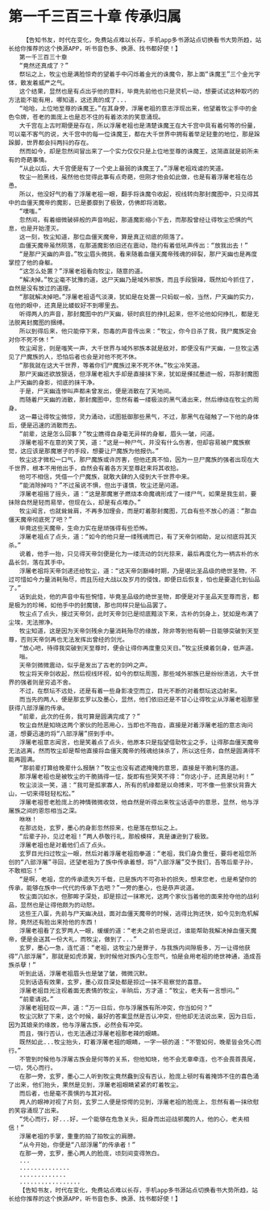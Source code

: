 # 第一千三百三十章 传承归属
        【告知书友，时代在变化，免费站点难以长存，手机app多书源站点切换看书大势所趋，站长给你推荐的这个换源APP，听书音色多、换源、找书都好使！】
       第一千三百三十章
       “竟然还真成了？”
       祭坛之上，牧尘也是满脸惊奇的望着手中闪烁着金光的诛魔令，那上面“诛魔王”三个金光字体，散发着威严之气。
       这个结果，显然也是有点出乎他的意料，毕竟先前他也只是灵机一动，想要试试这种取巧的方法能不能有用，哪知道，这还真的成了...
       “哈哈，上位地至尊的诛魔王。”在其身旁，浮屠老祖的意志浮现出来，他望着牧尘手中的金色令牌，苍老的面庞上也是忍不住的有着浓浓的笑意涌现。
       大千宫在上古时期便是存在，所以浮屠老祖也是清楚诛魔王在大千宫中具有着何等的份量，可以毫不客气的说，大千宫中的每一位诛魔王，都在大千世界中拥有着举足轻重的地位，那是跺跺脚，世界都会抖两抖的存在。
       然而如今，却是忽然间冒出来了一个实力仅仅只是上位地至尊的诛魔王，这简直就是前所未有的奇葩事情。
       “从此以后，大千宫便是有了一个史上最弱的诛魔王了。”浮屠老祖戏谑的笑道。
       牧尘一脸黑线，虽然他也觉得此事有点奇葩，但刚才他会如此做，也是有着浮屠老祖在怂恿。
       所以，他没好气的看了浮屠老祖一眼，翻手将诛魔令收起，视线转向那封魔图中，只见得其中的血僵天魔帝的魔影，已是萎靡到了极致，仿佛即将消散。
       “噗嗤。”
       忽然间，有着细微破碎般的声音响起，那道魔影缩小下去，而那股曾经让得牧尘恐惧的气息，也是开始湮灭。
       这一刻，牧尘知道，那位血僵天魔帝，算是真正彻底的陨落了。
       血僵天魔帝虽然陨落，在那道魔影依旧还在震动，隐约有着低吼声传出：“放我出去！”
       “是那尸天幽的声音。”牧尘眉头微挑，看来随着血僵天魔帝残魂的碎裂，那尸天幽也是再度掌控了他的身躯。
       “这怎么处置？”浮屠老祖看向牧尘，随意的道。
       “解决掉。”牧尘毫不犹豫的道，这尸天幽乃是域外邪族，而且手段狠辣，既然如今抓住了，自然是没有放过的道理。
       “那就解决掉吧。”浮屠老祖语气淡漠，犹如是在处置一只蚂蚁一般，当然，尸天幽的实力，在他的眼中，还真是比蝼蚁好不到哪里去。
       听得两人的声音，那封魔图中的尸天幽，顿时疯狂的挣扎起来，但不论他如何挣扎，都是无法脱离封魔图的捆缚。
       所以到得后来，他只能停下来，怨毒的声音传出来：“牧尘，你今日杀了我，我尸魔族定会对你不死不休！”
       牧尘闻言，则是嗤笑一声，大千世界与域外邪族本就是敌对，即便没有尸天幽，一旦牧尘遇见了尸魔族的人，恐怕后者也会是对他不死不休。
       “那我就在这大千世界，等着你们尸魔族过来不死不休。”牧尘冷笑道。
       那尸天幽还欲放狠话，但浮屠老祖大手却是直接抹下来，犹如是搽拭墨迹一般，将那封魔图上尸天幽的身影，彻底的抹干净。
       于是，尸天幽连惨叫声都未曾发出，便是消散在了天地间。
       而随着尸天幽的消散，那封魔图中，忽然有着一缕极淡的黑气涌出来，然后缭绕在牧尘的周身。
       这一幕让得牧尘微惊，灵力涌动，试图抵御那些黑气，不过，那黑气在碰触了一下他的身体后，便是迅速的消散而去。
       “前辈，这是怎么回事？”牧尘瞧得自身毫无异样的身躯，眉头一皱，问道。
       浮屠老祖不在意的笑了笑，道：“这是一种尸气，并没有什么伤害，但却容易被尸魔族察觉，这应该是那魔崽子的手段，想要让尸魔族为他报仇。”
       牧尘这才微松一口气，那尸魔族或许厉害，但他还真不怕，因为一旦尸魔族的强者出现在大千世界，根本不用他出手，自然会有着各方天至尊赶来将其收拾。
       他可不相信，凭借一个尸魔族，就敢大肆的入侵到大千世界中来。
       “能消除掉吗？”不过虽说不惧，但出于谨慎，牧尘还是问道。
       浮屠老祖摇了摇头，道：“这是那魔崽子燃烧本命魔魂形成了一缕尸气，如果是我生前，要抹除自然是轻而易举，但现在么，却是有点难办。”
       牧尘闻言，也就耸耸肩，不再多加理会，而是盯着那封魔图，兀自有些不放心的道：“那血僵天魔帝彻底死了吧？”
       毕竟这些天魔帝，生命力实在是顽强得有些恐怖。
       浮屠老祖点了点头，道：“如今的他只是一缕残魂而已，有了天帝剑相助，足以彻底将其灭杀。”
       说着，他手一抬，只见得天帝剑便是化为一缕流动的剑光掠来，最后再度化为一柄古朴的水晶长剑，落在其手中。
       浮屠老祖将天帝剑递还给牧尘，道：“这天帝剑巅峰时期，乃是堪比圣品级的绝世圣物，不过可惜如今力量消耗殆尽，而且历经大战以及岁月的侵蚀，即便日后恢复，怕也是要退化到仙品了。”
       话到此处，他的声音中有些惋惜，毕竟圣品级的绝世圣物，即便是对于圣品天至尊而言，都是极为的珍稀，如他手中的封魔镜，那也同样只是仙品罢了。
       牧尘点了点头，接过天帝剑，此时天帝剑已是彻底黯淡下来，古朴的剑身上，犹如是布满了尘埃，无法擦净。
       牧尘知道，这是因为天帝剑残余力量消耗殆尽的缘故，除非等到他有朝一日能够突破到天至尊，否则天帝剑再也无法发挥出曾经的剑光。
       “放心吧，待得我突破到天至尊时，便会让得你再度重见天日。”牧尘抚摸着剑身，低声道。
       嗡。
       天帝剑微微震动，似乎是发出了古老的剑吟之声。
       牧尘将天帝剑收起，然后视线环视，如今的祭坛周围，那些域外邪族已是纷纷溃逃，大千世界的强者则是穷追不舍。
       不过，在祭坛不远处，还是有着一些身影凌空而立，目光不断的对着祭坛这边射来。
       而当先的两人，便是那玄罗以及墨心，显然，他们依旧还是不甘心让得牧尘从浮屠老祖那里获得八部浮屠的传承。
       “前辈，此次的任务，我可算是圆满完成了？”
       牧尘自然是知晓这两个家伙的险恶用心，当即也不拖沓，直接是对着浮屠老祖的意志询问道，想要迅速的将“八部浮屠”捞到手中。
       浮屠老祖意志闻言，也是笑着点了点头，他原本只是指望借助牧尘之手，让得那血僵天魔帝无法逃离，然而牧尘却是帮他直接将血僵天魔帝的残魂给抹杀了，所以这任务，自然是圆满得不能再圆满。
       “那前辈打算给晚辈什么报酬？”牧尘也没有遮遮掩掩的意思，直接是干脆利落的道。
       那浮屠老祖也是被牧尘的干脆搞得一怔，旋即有些哭笑不得：“你这小子，还真是功利！”
       牧尘淡淡一笑，道：“我可是孤家寡人，所有的机缘都是以命搏来，可不像一些家伙背靠大山，一切来得轻轻松松。”
       浮屠老祖苍老脸庞上的神情微微收敛，他自然是听得出来牧尘话语中的意思，显然，他与浮屠族之间的恩怨相当之深。
       咻咻！
       在那远处，玄罗，墨心的身影忽然掠来，也是落在祭坛之上。
       “后辈子孙，见过老祖！”两人恭敬行礼，那般模样，真是谦逊到了极致。
       浮屠老祖也是对着他们点了点头。
       玄罗目光扫过牧尘一眼，然后对着浮屠老祖抱拳道：“老祖，我们身负重任，要将老祖您所创的“八部浮屠”寻回，还望老祖为了族中传承着想，将“八部浮屠”交予我们，吾等后辈子孙，不敢相忘！”
       “是啊，老祖，您的传承遗失万千载，已是族内不可弥补的损失，想来您老，也是希望你的传承，能够在族中一代代的传承下去吧？”一旁的墨心，也是恭声说道。
       牧尘面沉如水，但那眸子深处，却是掠过一抹寒光，这两个家伙当着他的面来抢夺他的战利品，显然也是让得他颇为的动怒。
       这些王八蛋，先前与尸天幽决战，面对血僵天魔帝的时候，逃得比狗还快，如今见到危机解除，竟然还有脸出来抢他的东西！
       浮屠老祖看了玄罗两人一眼，缓缓的道：“老夫之前也是说过，谁能帮助我解决掉血僵天魔帝，便是会送其一份大礼，而牧尘，做到了...”
       玄罗，墨心一急，连忙道：“老祖，这牧尘乃是罪子，与我族内间隙极多，万一让得他获得“八部浮屠”，那就是如虎添翼，到时候他对族内心生怨气，怕是会用老祖的绝世神通，造成吾族杀孽！”
       听到此话，浮屠老祖眉头也是皱了皱，微微沉默。
       见到话语有效果，玄罗，墨心双目深处都是掠过一抹不易察觉的喜意。
       浮屠老祖目光注视着面无表情的牧尘，半晌后，方才道：“牧尘，老夫有一言想问。”
       “前辈请说。”
       浮屠老祖轻叹一声，道：“万一日后，你与浮屠族有所冲突，你当如何？”
       牧尘沉默了下来，这个时候，最好的答案显然是否认冲突，但他却无法说出来，因为日后，因为其娘亲的缘故，他与浮屠古族，必然会有冲突。
       而且，强行否认，也无法通过浮屠老祖那老辣的眼睛。
       既然如此...牧尘抬头，盯着浮屠老祖的眼睛，一字一顿的道：“不管如何，晚辈皆会凭心而行。”
       不管到时候他与浮屠古族会是何等的关系，但他知晓，他不会无辜牵连，也不会畏首畏尾，一切，凭心而行。
       在那一旁，玄罗，墨心二人听到牧尘竟然蠢到没有否认，脸庞上顿时有着掩饰不住的喜色涌了出来，他们抬头，果然是见到，浮屠老祖眼睛紧紧的盯着牧尘。
       而后者，也是毫不畏惧的与其对视。
       两人的眼神对视了片刻，玄罗二人便是惊愕的见到，浮屠老祖的脸庞上，忽然有着一抹欣慰的笑容涌现了出来。
       “凭心而行，好...好，一个能够在危急关头，挺身而出迎战邪魔的人，他的心，老夫相信！”
       浮屠老祖的手掌，重重的拍了拍牧尘的肩膀。
       “从今开始，你便是“八部浮屠”的传承者！”
       在那一旁，玄罗，墨心两人的脸庞，顷刻间变得煞白。
       ...
       ..............
       .............
       .................
       【告知书友，时代在变化，免费站点难以长存，手机app多书源站点切换看书大势所趋，站长给你推荐的这个换源APP，听书音色多、换源、找书都好使！】
